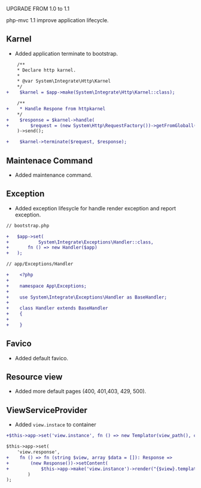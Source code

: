 UPGRADE FROM 1.0 to 1.1

php-mvc 1.1 improve application lifecycle.

Karnel
-----

* Added application terminate to bootstrap.
```diff
    /**
    * Declare http karnel.
    *
    * @var System\Integrate\Http\Karnel
    */
+    $karnel = $app->make(System\Integrate\Http\Karnel::class);

    /**
+    * Handle Respone from httpkarnel
    */
+    $response = $karnel->handle(
+        $request = (new System\Http\RequestFactory())->getFromGloball()
    )->send();

+    $karnel->terminate($request, $response);
```

Maintenace Command
-----
* Added maintenance command.

Exception
-----
* Added exception lifesycle for handle render exception and report exception.
```diff
// bootstrap.php

+   $app->set(
+           System\Integrate\Exceptions\Handler::class,
+       fn () => new Handler($app)
+   );
```

```diff
// app/Exceptions/Handler

+    <?php
+
+    namespace App\Exceptions;
+
+    use System\Integrate\Exceptions\Handler as BaseHandler;
+
+    class Handler extends BaseHandler
+    {
+
+    }
```

Favico
-----
* Added default favico.

Resource view
-----
* Added more default pages (400, 401,403, 429, 500).

ViewServiceProvider
-----
* Added `view.instace` to container
```diff
+$this->app->set('view.instance', fn () => new Templator(view_path(), cache_path()));

$this->app->set(
    'view.response',
+    fn () => fn (string $view, array $data = []): Response =>
+        (new Response())->setContent(
+            $this->app->make('view.instance')->render("{$view}.template.php", array_merge($data, $global_template_var))
        )
);
```
